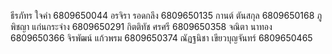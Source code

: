 ธีรภัทร ใจคำ 6809650044
อรจิรา รอดกลึง 6809650135
กานต์ ตันสกุล 6809650168
ภูพิชญา แก่นกระจ่าง 6809650291
กิตติทัช ศรศรี 6809650358
จณิตา นาทอง 6809650366
จิรพัฒน์ แก้วพรม 6809650374
ณัฏฐนิชา เขียวบุญจันทร์ 6809650465
